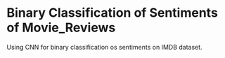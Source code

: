# Binary Classification of Sentiments of Movie_Reviews
Using CNN for binary classification os sentiments on IMDB dataset.

